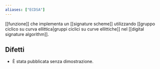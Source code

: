 ```yaml
---
aliases: ["ECDSA"]
---
```


[[funzione]] che implementa un [[signature scheme]] utilizzando [[gruppo ciclico su curva ellittica|gruppi ciclici su curve ellittiche]] nel [[digital signature algorithm]].

## Difetti

- È stata pubblicata senza dimostrazione.